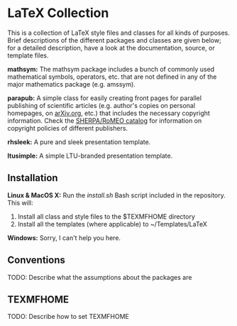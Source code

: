 LaTeX Collection
================
This is a collection of LaTeX style files and classes for all kinds of purposes. Brief descriptions of the different packages and classes are given below; for a detailed description, have a look at the documentation, source, or template files.

**mathsym:** The mathsym package includes a bunch of commonly used mathematical symbols, operators, etc. that are not defined in any of the major mathematics package (e.g. amssym).

**parapub:** A simple class for easily creating front pages for parallel publishing of scientific articles (e.g. author's copies on personal homepages, on [arXiv.org](https://arxiv.org/), etc.) that includes the necessary copyright information. Check the [SHERPA/RoMEO catalog](http://www.sherpa.ac.uk/romeo/index.php) for information on copyright policies of different publishers.

**rhsleek:** A pure and sleek presentation template.

**ltusimple:** A simple LTU-branded presentation template.


Installation
------------
**Linux & MacOS X:** Run the *install.sh* Bash script included in the repository. This will:

1. Install all class and style files to the $TEXMFHOME directory
2. Install all the templates (where applicable) to ~/Templates/LaTeX

**Windows:** Sorry, I can't help you here.


Conventions
-----------
TODO: Describe what the assumptions about the packages are


TEXMFHOME
---------
TODO: Describe how to set TEXMFHOME



